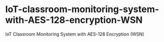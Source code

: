 # IoT-classroom-monitoring-system-with-AES-128-encryption-WSN
IoT Classroom Monitoring System with AES-128 Encryption (WSN)
